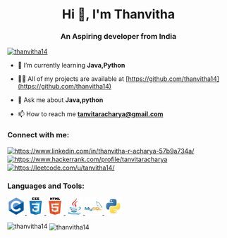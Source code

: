 <h1 align="center">Hi 👋, I'm Thanvitha</h1>
<h3 align="center">An Aspiring developer from India</h3>

<p align="left"> <a href="https://github.com/ryo-ma/github-profile-trophy"><img src="https://github-profile-trophy.vercel.app/?username=thanvitha14" alt="thanvitha14" /></a> </p>

- 🌱 I’m currently learning **Java,Python**

- 👨‍💻 All of my projects are available at [https://github.com/thanvitha14](https://github.com/thanvitha14)

- 💬 Ask me about **Java,python**

- 📫 How to reach me **tanvitaracharya@gmail.com**

<h3 align="left">Connect with me:</h3>
<p align="left">
<a href="https://linkedin.com/in/https://www.linkedin.com/in/thanvitha-r-acharya-57b9a734a/" target="blank"><img align="center" src="https://raw.githubusercontent.com/rahuldkjain/github-profile-readme-generator/master/src/images/icons/Social/linked-in-alt.svg" alt="https://www.linkedin.com/in/thanvitha-r-acharya-57b9a734a/" height="30" width="40" /></a>
<a href="https://www.hackerrank.com/https://www.hackerrank.com/profile/tanvitaracharya" target="blank"><img align="center" src="https://raw.githubusercontent.com/rahuldkjain/github-profile-readme-generator/master/src/images/icons/Social/hackerrank.svg" alt="https://www.hackerrank.com/profile/tanvitaracharya" height="30" width="40" /></a>
<a href="https://www.leetcode.com/https://leetcode.com/u/tanvitha14/" target="blank"><img align="center" src="https://raw.githubusercontent.com/rahuldkjain/github-profile-readme-generator/master/src/images/icons/Social/leet-code.svg" alt="https://leetcode.com/u/tanvitha14/" height="30" width="40" /></a>
</p>

<h3 align="left">Languages and Tools:</h3>
<p align="left"> <a href="https://www.cprogramming.com/" target="_blank" rel="noreferrer"> <img src="https://raw.githubusercontent.com/devicons/devicon/master/icons/c/c-original.svg" alt="c" width="40" height="40"/> </a> <a href="https://www.w3schools.com/css/" target="_blank" rel="noreferrer"> <img src="https://raw.githubusercontent.com/devicons/devicon/master/icons/css3/css3-original-wordmark.svg" alt="css3" width="40" height="40"/> </a> <a href="https://www.w3.org/html/" target="_blank" rel="noreferrer"> <img src="https://raw.githubusercontent.com/devicons/devicon/master/icons/html5/html5-original-wordmark.svg" alt="html5" width="40" height="40"/> </a> <a href="https://www.java.com" target="_blank" rel="noreferrer"> <img src="https://raw.githubusercontent.com/devicons/devicon/master/icons/java/java-original.svg" alt="java" width="40" height="40"/> </a> <a href="https://www.mysql.com/" target="_blank" rel="noreferrer"> <img src="https://raw.githubusercontent.com/devicons/devicon/master/icons/mysql/mysql-original-wordmark.svg" alt="mysql" width="40" height="40"/> </a> <a href="https://www.python.org" target="_blank" rel="noreferrer"> <img src="https://raw.githubusercontent.com/devicons/devicon/master/icons/python/python-original.svg" alt="python" width="40" height="40"/> </a> </p>

<p><img align="left" src="https://github-readme-stats.vercel.app/api/top-langs?username=thanvitha14&show_icons=true&locale=en&layout=compact" alt="thanvitha14" /></p>

<p>&nbsp;<img align="center" src="https://github-readme-stats.vercel.app/api?username=thanvitha14&show_icons=true&locale=en" alt="thanvitha14" /></p>
